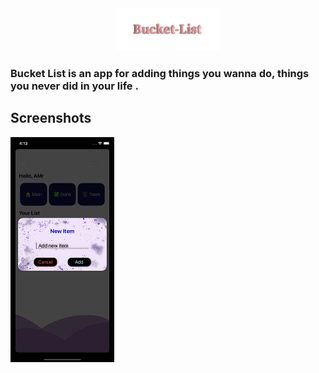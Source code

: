 
##
<p align="center" width="100%">
    <img width="33%" src="https://github.com/AmrAyman-G/Bucket-List/blob/Edite/App%20Screenshots/Buckit%20List.png">
</p>


<h3>Bucket List is an app for adding things you wanna do, things you never did in your life .</h3>

##

## Screenshots

<p align="left" width="100%">
    <img width="33%" src="https://github.com/AmrAyman-G/Bucket-List/blob/Edite/App%20Screenshots/Simulator%20Screen%20Shot%20-%20iPhone%2011%20-%202022-07-07%20at%2016.13.57.png">
</p>



